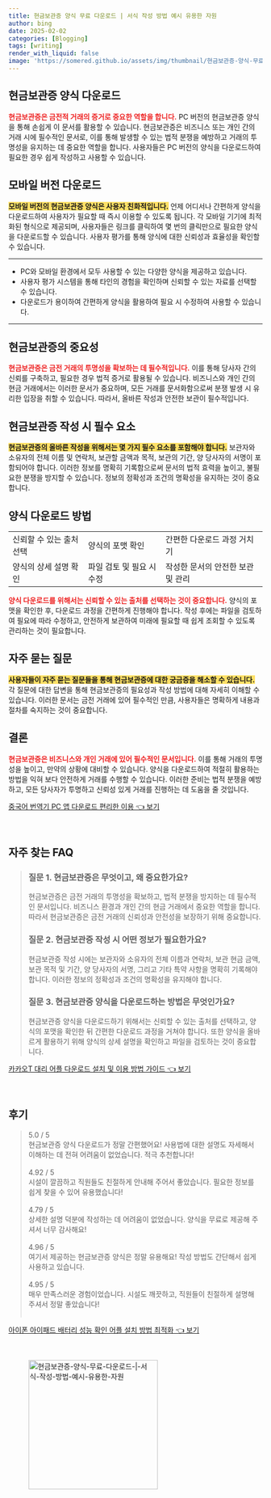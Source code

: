 ```yaml
---
title: 현금보관증 양식 무료 다운로드 | 서식 작성 방법 예시 유용한 자원
author: bing
date: 2025-02-02
categories: [Blogging]
tags: [writing]
render_with_liquid: false
image: 'https://somered.github.io/assets/img/thumbnail/현금보관증-양식-무료-다운로드-|-서식-작성-방법-예시-유용한-자원.webp'
---
```



<h2 id='현금보관증_양식_다운로드'>현금보관증 양식 다운로드</h2>

<p><b><span style="color: #ee2323;">현금보관증은 금전적 거래의 증거로 중요한 역할을 합니다.</span></b> PC 버전의 현금보관증 양식을 통해 손쉽게 이 문서를 활용할 수 있습니다. 현금보관증은 비즈니스 또는 개인 간의 거래 시에 필수적인 문서로, 이를 통해 발생할 수 있는 법적 분쟁을 예방하고 거래의 투명성을 유지하는 데 중요한 역할을 합니다. 사용자들은 PC 버전의 양식을 다운로드하여 필요한 경우 쉽게 작성하고 사용할 수 있습니다.</p>

<h2 id='모바일_버전_다운로드'>모바일 버전 다운로드</h2>

<p><b><span style="background-color: #ffe066;">모바일 버전의 현금보관증 양식은 사용자 친화적입니다.</span></b> 언제 어디서나 간편하게 양식을 다운로드하여 사용자가 필요할 때 즉시 이용할 수 있도록 됩니다. 각 모바일 기기에 최적화된 형식으로 제공되며, 사용자들은 링크를 클릭하여 몇 번의 클릭만으로 필요한 양식을 다운로드할 수 있습니다. 사용자 평가를 통해 양식에 대한 신뢰성과 효율성을 확인할 수 있습니다.</p>

<hr />

<ul>
    <li>PC와 모바일 환경에서 모두 사용할 수 있는 다양한 양식을 제공하고 있습니다.</li>
    <li>사용자 평가 시스템을 통해 타인의 경험을 확인하며 신뢰할 수 있는 자료를 선택할 수 있습니다.</li>
    <li>다운로드가 용이하여 간편하게 양식을 활용하여 필요 시 수정하여 사용할 수 있습니다.</li>
</ul>

<hr />

<h2 id='현금보관증_의_중요성'>현금보관증의 중요성</h2>

<p><b><span style="color: #ee2323;">현금보관증은 금전 거래의 투명성을 확보하는 데 필수적입니다.</span></b> 이를 통해 당사자 간의 신뢰를 구축하고, 필요한 경우 법적 증거로 활용될 수 있습니다. 비즈니스와 개인 간의 현금 거래에서는 이러한 문서가 중요하며, 모든 거래를 문서화함으로써 분쟁 발생 시 유리한 입장을 취할 수 있습니다. 따라서, 올바른 작성과 안전한 보관이 필수적입니다.</p>

<h2 id='현금보관증_작성_시_필수_요소'>현금보관증 작성 시 필수 요소</h2>

<p><b><span style="background-color: #ffe066;">현금보관증의 올바른 작성을 위해서는 몇 가지 필수 요소를 포함해야 합니다.</span></b> 보관자와 소유자의 전체 이름 및 연락처, 보관할 금액과 목적, 보관의 기간, 양 당사자의 서명이 포함되어야 합니다. 이러한 정보를 명확히 기록함으로써 문서의 법적 효력을 높이고, 불필요한 분쟁을 방지할 수 있습니다. 정보의 정확성과 조건의 명확성을 유지하는 것이 중요합니다.</p>

<h2 id='양식_다운로드_방법'>양식 다운로드 방법</h2>

<table>
    <tr>
        <td>신뢰할 수 있는 출처 선택</td>
        <td>양식의 포맷 확인</td>
        <td>간편한 다운로드 과정 거치기</td>
    </tr>
    <tr>
        <td>양식의 상세 설명 확인</td>
        <td>파일 검토 및 필요 시 수정</td>
        <td>작성한 문서의 안전한 보관 및 관리</td>
    </tr>
</table>

<p><b><span style="color: #ee2323;">양식 다운로드를 위해서는 신뢰할 수 있는 출처를 선택하는 것이 중요합니다.</span></b> 양식의 포맷을 확인한 후, 다운로드 과정을 간편하게 진행해야 합니다. 작성 후에는 파일을 검토하여 필요에 따라 수정하고, 안전하게 보관하여 미래에 필요할 때 쉽게 조회할 수 있도록 관리하는 것이 필요합니다.</p>

<h2 id='자주_묻는_질문'>자주 묻는 질문</h2>

<p><b><span style="background-color: #ffe066;">사용자들이 자주 묻는 질문들을 통해 현금보관증에 대한 궁금증을 해소할 수 있습니다.</span></b> 각 질문에 대한 답변을 통해 현금보관증의 필요성과 작성 방법에 대해 자세히 이해할 수 있습니다. 이러한 문서는 금전 거래에 있어 필수적인 만큼, 사용자들은 명확하게 내용과 절차를 숙지하는 것이 중요합니다.</p>

<h2 id='결론'>결론</h2>

<p><b><span style="color: #ee2323;">현금보관증은 비즈니스와 개인 거래에 있어 필수적인 문서입니다.</span></b> 이를 통해 거래의 투명성을 높이고, 만약의 상황에 대비할 수 있습니다. 양식을 다운로드하여 적절히 활용하는 방법을 익혀 보다 안전하게 거래를 수행할 수 있습니다. 이러한 준비는 법적 분쟁을 예방하고, 모든 당사자가 투명하고 신뢰성 있게 거래를 진행하는 데 도움을 줄 것입니다.</p>


<p><a class="click-button" title="중국어 번역기 PC 앱 다운로드 편리한 이용" href="https://somered.github.io/posts/%EC%A4%91%EA%B5%AD%EC%96%B4-%EB%B2%88%EC%97%AD%EA%B8%B0-PC-%EC%95%B1-%EB%8B%A4%EC%9A%B4%EB%A1%9C%EB%93%9C-%ED%8E%B8%EB%A6%AC%ED%95%9C-%EC%9D%B4%EC%9A%A9/" rel="dofollow">중국어 번역기 PC 앱 다운로드 편리한 이용 👈 보기</a></p><br>
<h2 id='자주_찾는_FAQ'>자주 찾는 FAQ</h2>
<div itemscope="" itemtype="https://schema.org/FAQPage">
<blockquote>
<div itemscope="" itemprop="mainEntity" itemtype="https://schema.org/Question">
<h3 itemprop="name">질문 1. 현금보관증은 무엇이고, 왜 중요한가요?</h3>
<div itemscope="" itemprop="acceptedAnswer" itemtype="https://schema.org/Answer">
<span itemprop="text">
<p>현금보관증은 금전 거래의 투명성을 확보하고, 법적 분쟁을 방지하는 데 필수적인 문서입니다. 비즈니스 환경과 개인 간의 현금 거래에서 중요한 역할을 합니다. 따라서 현금보관증은 금전 거래의 신뢰성과 안전성을 보장하기 위해 중요합니다.</p>
</span>
</div>
</div>
<div itemscope="" itemprop="mainEntity" itemtype="https://schema.org/Question">
<h3 itemprop="name">질문 2. 현금보관증 작성 시 어떤 정보가 필요한가요?</h3>
<div itemscope="" itemprop="acceptedAnswer" itemtype="https://schema.org/Answer">
<span itemprop="text">
<p>현금보관증 작성 시에는 보관자와 소유자의 전체 이름과 연락처, 보관 현금 금액, 보관 목적 및 기간, 양 당사자의 서명, 그리고 기타 특약 사항을 명확히 기록해야 합니다. 이러한 정보의 정확성과 조건의 명확성을 유지해야 합니다.</p>
</span>
</div>
</div>
<div itemscope="" itemprop="mainEntity" itemtype="https://schema.org/Question">
<h3 itemprop="name">질문 3. 현금보관증 양식을 다운로드하는 방법은 무엇인가요?</h3>
<div itemscope="" itemprop="acceptedAnswer" itemtype="https://schema.org/Answer">
<span itemprop="text">
<p>현금보관증 양식을 다운로드하기 위해서는 신뢰할 수 있는 출처를 선택하고, 양식의 포맷을 확인한 뒤 간편한 다운로드 과정을 거쳐야 합니다. 또한 양식을 올바르게 활용하기 위해 양식의 상세 설명을 확인하고 파일을 검토하는 것이 중요합니다.</p>
</span>
</div>
</div>
</blockquote>
</div>
<p><a class="click-button" title="카카오T 대리 어플 다운로드 설치 및 이용 방법 가이드" href="https://somered.github.io/posts/%EC%B9%B4%EC%B9%B4%EC%98%A4T-%EB%8C%80%EB%A6%AC-%EC%96%B4%ED%94%8C-%EB%8B%A4%EC%9A%B4%EB%A1%9C%EB%93%9C-%EC%84%A4%EC%B9%98-%EB%B0%8F-%EC%9D%B4%EC%9A%A9-%EB%B0%A9%EB%B2%95-%EA%B0%80%EC%9D%B4%EB%93%9C/" rel="dofollow">카카오T 대리 어플 다운로드 설치 및 이용 방법 가이드 👈 보기</a></p><br>
<h2 id='후기'>후기</h2>
<div itemscope itemtype="https://schema.org/Product">
  <blockquote>
  <div itemprop="review" itemscope itemtype="https://schema.org/Review">
      <div itemprop="reviewRating" itemscope itemtype="https://schema.org/Rating"> <span itemprop="ratingValue">5.0</span> / <span itemprop="bestRating">5</span> </div>
      <span itemprop="reviewBody">현금보관증 양식 다운로드가 정말 간편했어요! 사용법에 대한 설명도 자세해서 이해하는 데 전혀 어려움이 없었습니다. 적극 추천합니다!</span>
  </div>
  <br>
  <div itemprop="review" itemscope itemtype="https://schema.org/Review">
      <div itemprop="reviewRating" itemscope itemtype="https://schema.org/Rating"> <span itemprop="ratingValue">4.92</span> / <span itemprop="bestRating">5</span> </div>
      <span itemprop="reviewBody">시설이 깔끔하고 직원들도 친절하게 안내해 주어서 좋았습니다. 필요한 정보를 쉽게 찾을 수 있어 유용했습니다!</span>
  </div>
  <br>
  <div itemprop="review" itemscope itemtype="https://schema.org/Review">
      <div itemprop="reviewRating" itemscope itemtype="https://schema.org/Rating"> <span itemprop="ratingValue">4.79</span> / <span itemprop="bestRating">5</span> </div>
      <span itemprop="reviewBody">상세한 설명 덕분에 작성하는 데 어려움이 없었습니다. 양식을 무료로 제공해 주셔서 너무 감사해요!</span>
  </div>
  <br>
  <div itemprop="review" itemscope itemtype="https://schema.org/Review">
      <div itemprop="reviewRating" itemscope itemtype="https://schema.org/Rating"> <span itemprop="ratingValue">4.96</span> / <span itemprop="bestRating">5</span> </div>
      <span itemprop="reviewBody">여기서 제공하는 현금보관증 양식은 정말 유용해요! 작성 방법도 간단해서 쉽게 사용하고 있습니다.</span>
  </div>
  <br>
  <div itemprop="review" itemscope itemtype="https://schema.org/Review">
      <div itemprop="reviewRating" itemscope itemtype="https://schema.org/Rating"> <span itemprop="ratingValue">4.95</span> / <span itemprop="bestRating">5</span> </div>
      <span itemprop="reviewBody">매우 만족스러운 경험이었습니다. 시설도 깨끗하고, 직원들이 친절하게 설명해 주셔서 정말 좋았습니다!</span>
  </div>
  <br>
  </blockquote>
</div>
<p><a class="click-button" title="아이폰 아이패드 배터리 성능 확인 어플 설치 방법 최적화" href="https://somered.github.io/posts/%EC%95%84%EC%9D%B4%ED%8F%B0-%EC%95%84%EC%9D%B4%ED%8C%A8%EB%93%9C-%EB%B0%B0%ED%84%B0%EB%A6%AC-%EC%84%B1%EB%8A%A5-%ED%99%95%EC%9D%B8-%EC%96%B4%ED%94%8C-%EC%84%A4%EC%B9%98-%EB%B0%A9%EB%B2%95-%EC%B5%9C%EC%A0%81%ED%99%94/" rel="dofollow">아이폰 아이패드 배터리 성능 확인 어플 설치 방법 최적화 👈 보기</a></p><br>
<figure class="image"><img src="https://somered.github.io/assets/img/thumbnail/현금보관증-양식-무료-다운로드-|-서식-작성-방법-예시-유용한-자원.webp" alt="현금보관증-양식-무료-다운로드-|-서식-작성-방법-예시-유용한-자원" width="256" height="256"></figure>